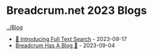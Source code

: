 # Breadcrum.net 2023 Blogs

[../Blog](../)

- [🔎 Introducing Full Text Search](./introducing-full-text-search/) - 2023-09-17
- [Breadcrum Has A Blog 🥖](./breadcrum-has-a-blog/) - 2023-09-04
